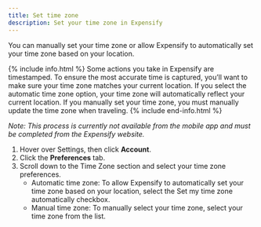 ```yaml
---
title: Set time zone
description: Set your time zone in Expensify
---
```

<div id="expensify-classic" markdown="1">

You can manually set your time zone or allow Expensify to automatically set your time zone based on your location. 

{% include info.html %}
Some actions you take in Expensify are timestamped. To ensure the most accurate time is captured, you’ll want to make sure your time zone matches your current location. If you select the automatic time zone option, your time zone will automatically reflect your current location. If you manually set your time zone, you must manually update the time zone when traveling. {% include end-info.html %}

*Note: This process is currently not available from the mobile app and must be completed from the Expensify website.* 

1. Hover over Settings, then click **Account**. 
2. Click the **Preferences** tab. 
3. Scroll down to the Time Zone section and select your time zone preferences. 
   - Automatic time zone: To allow Expensify to automatically set your time zone based on your location, select the Set my time zone automatically checkbox. 
   - Manual time zone: To manually select your time zone, select your time zone from the list. 

</div>
